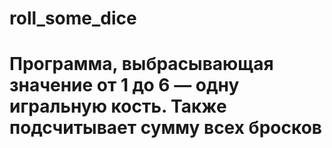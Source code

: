 # roll_some_dice
# Программа, выбрасывающая значение от 1 до 6 — одну игральную кость. Также подсчитывает сумму всех бросков
